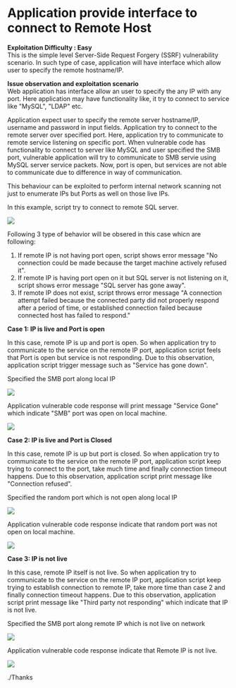 # Application provide interface to connect to Remote Host

<b>Exploitation Difficulty : Easy</b><br>
This is the simple level Server-Side Request Forgery (SSRF) vulnerability scenario. In such type of case, application will have interface which allow user to specify the remote hostname/IP.


<b>Issue observation and exploitation scenario</b><br>
Web application has interface allow an user to specify the any IP with any port. Here application may have functionality like, it try to connect to service like "MySQL", "LDAP" etc.

Application expect user to specify the remote server hostname/IP, username and password in  input fields. Application try to connect to the remote server over specified port.
Here, application try to communicate to remote service listening on specific port. 
When vulnerable code has functionality to connect to server like MySQL and user specified the SMB port, vulnerable application will try to communicate to SMB servie using MySQL server service packets.
Now, port is open, but services are not able to communicate due to difference in way of communication. 

This behaviour can be exploited to perform internal network scanning not just to enumerate IPs but Ports as well on those live IPs.

In this example, script try to connect to remote SQL server. 

![](https://github.com/incredibleindishell/SSRF_Vulnerable_lab/blob/master/www/Remote_host_connect_interface/images/MySQL_Connect_1.png?raw=true)

Following 3 type of behavior will be obsered in this case whicn are following:

1)	If remote IP is not having port open, script shows error message "No connection could be made because the target machine actively refused it".
2)	If remote IP is having port open on it but SQL server is not listening on it, script shows error message "SQL server has gone away".
3)	If remote IP does not exist, script throws error message "A connection attempt failed because the connected party did not properly respond after a period of time, or established connection failed because connected host has failed to respond." 

<b>Case 1: IP is live and Port is open</b>

In this case, remote IP is up and port is open. So when application try to communicate to the service on the remote IP port, application script feels that Port is open but service is not responding. Due to this observation, application script trigger message such as "Service has gone down".

Specified the SMB port along local IP

![](https://github.com/incredibleindishell/SSRF_Vulnerable_lab/blob/master/www/Remote_host_connect_interface/images/MySQL_Connect_2.png?raw=true)

Application vulnerable code response will print message "Service Gone" which indicate "SMB" port was open on local machine.

![](https://github.com/incredibleindishell/SSRF_Vulnerable_lab/blob/master/www/Remote_host_connect_interface/images/MySQL_Connect_3.png?raw=true)

<b>Case 2: IP is live and Port is Closed</b>

In this case, remote IP is up but port is closed. So when application try to communicate to the service on the remote IP port, application script keep trying to connect to the port, take much time and finally connection timeout happens. Due to this observation, application script print message like "Connection refused".

Specified the random port which is not open along local IP

![](https://github.com/incredibleindishell/SSRF_Vulnerable_lab/blob/master/www/Remote_host_connect_interface/images/MySQL_Connect_4.png?raw=true)

Application vulnerable code response indicate that random port was not open on local machine.

![](https://github.com/incredibleindishell/SSRF_Vulnerable_lab/blob/master/www/Remote_host_connect_interface/images/MySQL_Connect_5.png?raw=true)

<b>Case 3: IP is not live </b>

In this case, remote IP itself is not live. So when application try to communicate to the service on the remote IP port, application script keep trying to  establish connection to remote IP, take more time  than case 2 and finally connection timeout happens. Due to this observation, application script print message like "Third party not responding" which indicate that IP is not live.

Specified the SMB port along remote IP which is not live on network

![](https://github.com/incredibleindishell/SSRF_Vulnerable_lab/blob/master/www/Remote_host_connect_interface/images/MySQL_Connect_6.png?raw=true)

Application vulnerable code response indicate that Remote IP is not live.

![](https://github.com/incredibleindishell/SSRF_Vulnerable_lab/blob/master/www/Remote_host_connect_interface/images/MySQL_Connect_7.png?raw=true)

./Thanks

